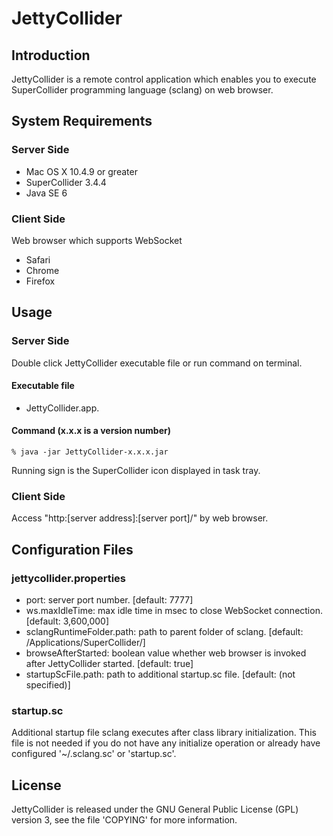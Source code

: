 JettyCollider
=============

Introduction
------------
JettyCollider is a remote control application which enables you to execute SuperCollider programming language (sclang) on web browser.

System Requirements
-------------------
### Server Side
  - Mac OS X 10.4.9 or greater
  - SuperCollider 3.4.4
  - Java SE 6

### Client Side
Web browser which supports WebSocket

  - Safari
  - Chrome
  - Firefox

Usage
-----
### Server Side
Double click JettyCollider executable file or run command on terminal.

#### Executable file
  - JettyCollider.app.

#### Command (x.x.x is a version number)
```
% java -jar JettyCollider-x.x.x.jar 
```

Running sign is the SuperCollider icon displayed in task tray.

### Client Side
Access "http:[server address]:[server port]/" by web browser.

Configuration Files
-------------------
### jettycollider.properties
  - port: server port number. [default: 7777]
  - ws.maxIdleTime: max idle time in msec to close WebSocket connection. [default: 3,600,000]
  - sclangRuntimeFolder.path: path to parent folder of sclang. [default: /Applications/SuperCollider/]
  - browseAfterStarted: boolean value whether web browser is invoked after JettyCollider started. [default: true]
  - startupScFile.path: path to additional startup.sc file. [default: (not specified)]

### startup.sc
Additional startup file sclang executes after class library initialization. This file is not needed if you do not have any initialize operation or already have configured '~/.sclang.sc' or 'startup.sc'.

License
-------
JettyCollider is released under the GNU General Public License (GPL) version 3, see the file 'COPYING' for more information.
